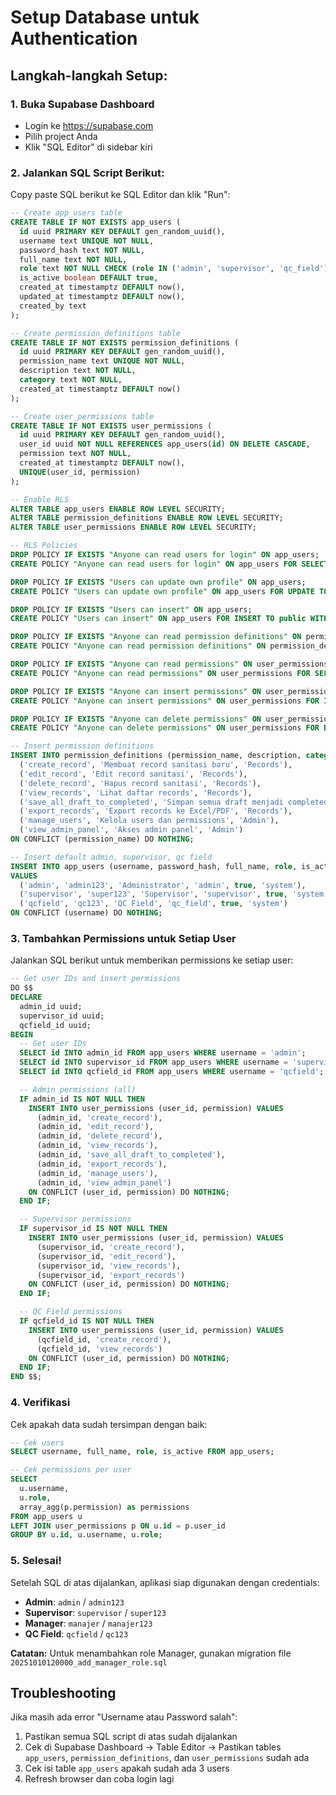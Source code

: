 # Setup Database untuk Authentication

## Langkah-langkah Setup:

### 1. Buka Supabase Dashboard
- Login ke https://supabase.com
- Pilih project Anda
- Klik "SQL Editor" di sidebar kiri

### 2. Jalankan SQL Script Berikut:

Copy paste SQL berikut ke SQL Editor dan klik "Run":

```sql
-- Create app_users table
CREATE TABLE IF NOT EXISTS app_users (
  id uuid PRIMARY KEY DEFAULT gen_random_uuid(),
  username text UNIQUE NOT NULL,
  password_hash text NOT NULL,
  full_name text NOT NULL,
  role text NOT NULL CHECK (role IN ('admin', 'supervisor', 'qc_field')),
  is_active boolean DEFAULT true,
  created_at timestamptz DEFAULT now(),
  updated_at timestamptz DEFAULT now(),
  created_by text
);

-- Create permission_definitions table
CREATE TABLE IF NOT EXISTS permission_definitions (
  id uuid PRIMARY KEY DEFAULT gen_random_uuid(),
  permission_name text UNIQUE NOT NULL,
  description text NOT NULL,
  category text NOT NULL,
  created_at timestamptz DEFAULT now()
);

-- Create user_permissions table
CREATE TABLE IF NOT EXISTS user_permissions (
  id uuid PRIMARY KEY DEFAULT gen_random_uuid(),
  user_id uuid NOT NULL REFERENCES app_users(id) ON DELETE CASCADE,
  permission text NOT NULL,
  created_at timestamptz DEFAULT now(),
  UNIQUE(user_id, permission)
);

-- Enable RLS
ALTER TABLE app_users ENABLE ROW LEVEL SECURITY;
ALTER TABLE permission_definitions ENABLE ROW LEVEL SECURITY;
ALTER TABLE user_permissions ENABLE ROW LEVEL SECURITY;

-- RLS Policies
DROP POLICY IF EXISTS "Anyone can read users for login" ON app_users;
CREATE POLICY "Anyone can read users for login" ON app_users FOR SELECT TO public USING (true);

DROP POLICY IF EXISTS "Users can update own profile" ON app_users;
CREATE POLICY "Users can update own profile" ON app_users FOR UPDATE TO public USING (true) WITH CHECK (true);

DROP POLICY IF EXISTS "Users can insert" ON app_users;
CREATE POLICY "Users can insert" ON app_users FOR INSERT TO public WITH CHECK (true);

DROP POLICY IF EXISTS "Anyone can read permission definitions" ON permission_definitions;
CREATE POLICY "Anyone can read permission definitions" ON permission_definitions FOR SELECT TO public USING (true);

DROP POLICY IF EXISTS "Anyone can read permissions" ON user_permissions;
CREATE POLICY "Anyone can read permissions" ON user_permissions FOR SELECT TO public USING (true);

DROP POLICY IF EXISTS "Anyone can insert permissions" ON user_permissions;
CREATE POLICY "Anyone can insert permissions" ON user_permissions FOR INSERT TO public WITH CHECK (true);

DROP POLICY IF EXISTS "Anyone can delete permissions" ON user_permissions;
CREATE POLICY "Anyone can delete permissions" ON user_permissions FOR DELETE TO public USING (true);

-- Insert permission definitions
INSERT INTO permission_definitions (permission_name, description, category) VALUES
  ('create_record', 'Membuat record sanitasi baru', 'Records'),
  ('edit_record', 'Edit record sanitasi', 'Records'),
  ('delete_record', 'Hapus record sanitasi', 'Records'),
  ('view_records', 'Lihat daftar records', 'Records'),
  ('save_all_draft_to_completed', 'Simpan semua draft menjadi completed', 'Records'),
  ('export_records', 'Export records ke Excel/PDF', 'Records'),
  ('manage_users', 'Kelola users dan permissions', 'Admin'),
  ('view_admin_panel', 'Akses admin panel', 'Admin')
ON CONFLICT (permission_name) DO NOTHING;

-- Insert default admin, supervisor, qc field
INSERT INTO app_users (username, password_hash, full_name, role, is_active, created_by)
VALUES
  ('admin', 'admin123', 'Administrator', 'admin', true, 'system'),
  ('supervisor', 'super123', 'Supervisor', 'supervisor', true, 'system'),
  ('qcfield', 'qc123', 'QC Field', 'qc_field', true, 'system')
ON CONFLICT (username) DO NOTHING;
```

### 3. Tambahkan Permissions untuk Setiap User

Jalankan SQL berikut untuk memberikan permissions ke setiap user:

```sql
-- Get user IDs and insert permissions
DO $$
DECLARE
  admin_id uuid;
  supervisor_id uuid;
  qcfield_id uuid;
BEGIN
  -- Get user IDs
  SELECT id INTO admin_id FROM app_users WHERE username = 'admin';
  SELECT id INTO supervisor_id FROM app_users WHERE username = 'supervisor';
  SELECT id INTO qcfield_id FROM app_users WHERE username = 'qcfield';

  -- Admin permissions (all)
  IF admin_id IS NOT NULL THEN
    INSERT INTO user_permissions (user_id, permission) VALUES
      (admin_id, 'create_record'),
      (admin_id, 'edit_record'),
      (admin_id, 'delete_record'),
      (admin_id, 'view_records'),
      (admin_id, 'save_all_draft_to_completed'),
      (admin_id, 'export_records'),
      (admin_id, 'manage_users'),
      (admin_id, 'view_admin_panel')
    ON CONFLICT (user_id, permission) DO NOTHING;
  END IF;

  -- Supervisor permissions
  IF supervisor_id IS NOT NULL THEN
    INSERT INTO user_permissions (user_id, permission) VALUES
      (supervisor_id, 'create_record'),
      (supervisor_id, 'edit_record'),
      (supervisor_id, 'view_records'),
      (supervisor_id, 'export_records')
    ON CONFLICT (user_id, permission) DO NOTHING;
  END IF;

  -- QC Field permissions
  IF qcfield_id IS NOT NULL THEN
    INSERT INTO user_permissions (user_id, permission) VALUES
      (qcfield_id, 'create_record'),
      (qcfield_id, 'view_records')
    ON CONFLICT (user_id, permission) DO NOTHING;
  END IF;
END $$;
```

### 4. Verifikasi

Cek apakah data sudah tersimpan dengan baik:

```sql
-- Cek users
SELECT username, full_name, role, is_active FROM app_users;

-- Cek permissions per user
SELECT
  u.username,
  u.role,
  array_agg(p.permission) as permissions
FROM app_users u
LEFT JOIN user_permissions p ON u.id = p.user_id
GROUP BY u.id, u.username, u.role;
```

### 5. Selesai!

Setelah SQL di atas dijalankan, aplikasi siap digunakan dengan credentials:

- **Admin**: `admin` / `admin123`
- **Supervisor**: `supervisor` / `super123`
- **Manager**: `manajer` / `manajer123`
- **QC Field**: `qcfield` / `qc123`

**Catatan:** Untuk menambahkan role Manager, gunakan migration file `20251010120000_add_manager_role.sql`

## Troubleshooting

Jika masih ada error "Username atau Password salah":
1. Pastikan semua SQL script di atas sudah dijalankan
2. Cek di Supabase Dashboard → Table Editor → Pastikan tables `app_users`, `permission_definitions`, dan `user_permissions` sudah ada
3. Cek isi table `app_users` apakah sudah ada 3 users
4. Refresh browser dan coba login lagi
